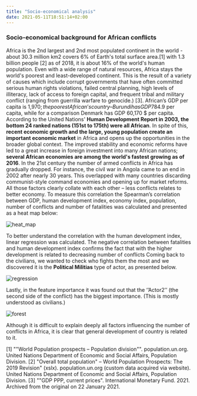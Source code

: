 ```yaml
---
title: "Socio-economical analysis"
date: 2021-05-11T18:51:14+02:00
---
```


### Socio-economical background for African conflicts

Africa is the 2nd largest and 2nd most populated continent in the world - about 30.3 million km2 covers 6% of Earth's total surface area.[1] with 1.3 billion people [2] as of 2018, it is about 16% of the world's human population. Even with a wide range of natural resources, Africa stays the world's poorest and least-developed continent. This is the result of a variety of causes which include corrupt governments that have often committed serious human rights violations, failed central planning, high levels of illiteracy, lack of access to foreign capital, and frequent tribal and military conflict (ranging from guerrilla warfare to genocide.) [3]. African’s GDP per capita is 1,970$; the poorest African’s country – Burundi has GDP 784.9$ per capita, while for a comparison Denmark has GDP 60,170 $ per capita. According to the United Nations' **Human Development Report in 2003, the bottom 24 ranked nations (151st to 175th) were all African**. In spite of this, **recent economic growth and the large, young population create an important economic market** in Africa and opens up the opportunities in the broader global context. The improved stability and economic reforms have led to a great increase in foreign investment into many African nations; **several African economies are among the world's fastest growing as of 2016**. In the 21st century the number of armed conflicts in Africa has gradually dropped. For instance, the civil war in Angola came to an end in 2002 after nearly 30 years. This overlapped with many countries discarding communist-style command economies and opening up for market reforms. All those factors clearly collate with each other – less conflicts relates to better economy. To measure this correlation the Spearman’s correlation between GDP, human development index, economy index, population, number of conflicts and number of fatalities was calculated and presented as a heat map below:

![heat_map](/images/heat_map.png)

To better understand the correlation with the human development index, linear regression was calculated. The negative correlation between fatalities and human development index confirms the fact that with the higher development is related to decreasing number of conflicts
Coming back to the civilians, we wanted to check who fights them the most and we discovered it is the **Political Militias** type of actor, as presented below.

![regression](/images/regression.JPG)

Lastly, in the feature importance it was found out that the ‘’Actor2’’ (the second side of the conflict) has the biggest importance. (This is mostly understood as civilians.) 

![forest](/images/forest.JPG)

Although it is difficult to explain deeply all factors influencing the number of conflicts in Africa, it is clear that general development of country is related to it. 

[1] ""World Population prospects – Population division"". population.un.org. United Nations Department of Economic and Social Affairs, Population Division.
[2] "Overall total population" – World Population Prospects: The 2019 Revision" (xslx). population.un.org (custom data acquired via website). United Nations Department of Economic and Social Affairs, Population Division. 
[3] ""GDP PPP, current prices". International Monetary Fund. 2021. Archived from the original on 22 January 2021.